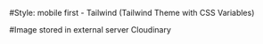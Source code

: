 #Style: mobile first - Tailwind (Tailwind Theme with CSS Variables)

#Image stored in external server Cloudinary
